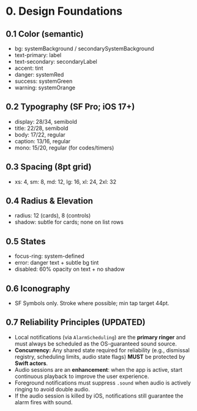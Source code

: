 # 0. Design Foundations

## 0.1 Color (semantic)

* bg: systemBackground / secondarySystemBackground
* text-primary: label
* text-secondary: secondaryLabel
* accent: tint
* danger: systemRed
* success: systemGreen
* warning: systemOrange

## 0.2 Typography (SF Pro; iOS 17+)

* display: 28/34, semibold
* title: 22/28, semibold
* body: 17/22, regular
* caption: 13/16, regular
* mono: 15/20, regular (for codes/timers)

## 0.3 Spacing (8pt grid)

* xs: 4, sm: 8, md: 12, lg: 16, xl: 24, 2xl: 32

## 0.4 Radius & Elevation

* radius: 12 (cards), 8 (controls)
* shadow: subtle for cards; none on list rows

## 0.5 States

* focus-ring: system-defined
* error: danger text + subtle bg tint
* disabled: 60% opacity on text + no shadow

## 0.6 Iconography

* SF Symbols only. Stroke where possible; min tap target 44pt.

## 0.7 Reliability Principles (UPDATED)

* Local notifications (via `AlarmScheduling`) are the **primary ringer** and must always be scheduled as the OS-guaranteed sound source.
* **Concurrency:** Any shared state required for reliability (e.g., dismissal registry, scheduling limits, audio state flags) **MUST** be protected by **Swift actors**.
* Audio sessions are an **enhancement**: when the app is active, start continuous playback to improve the user experience.
* Foreground notifications must suppress `.sound` when audio is actively ringing to avoid double audio.
* If the audio session is killed by iOS, notifications still guarantee the alarm fires with sound.